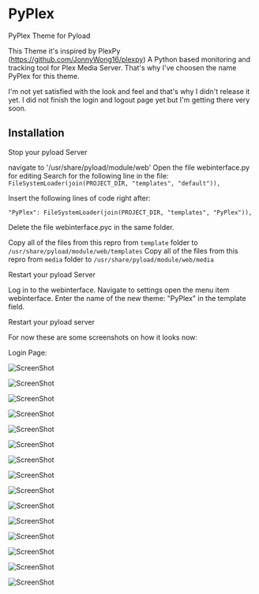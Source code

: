# PyPlex
PyPlex Theme for Pyload

This Theme it's inspired by PlexPy (https://github.com/JonnyWong16/plexpy) A Python based monitoring and tracking tool for Plex Media Server. That's why I've choosen the name PyPlex for this theme.

I'm not yet satisfied with the look and feel and that's why I didn't release it yet. I did not finish the login and logout page yet but I'm getting there very soon.

## Installation

Stop your pyload Server

navigate to '/usr/share/pyload/module/web'
Open the file webinterface.py for editing
Search for the following line in the file:
`FileSystemLoader(join(PROJECT_DIR, "templates", "default")),`

Insert the following lines of code right after:

`"PyPlex": FileSystemLoader(join(PROJECT_DIR, "templates", "PyPlex")),`

Delete the file webinterface.pyc in the same folder.
 
Copy all of the files from this repro from `template` folder to `/usr/share/pyload/module/web/templates`
Copy all of the files from this repro from `media` folder to `/usr/share/pyload/module/web/media`

Restart your pyload Server

Log in to the webinterface. Navigate to settings open the menu item webinterface. Enter the name of the new theme: "PyPlex" in the template field.

Restart your pyload server

For now these are some screenshots on how it looks now:

Login Page:

![ScreenShot](https://github.com/xunil75/PyPlex/blob/master/Screenshots/Login.jpg)

![ScreenShot](https://github.com/xunil75/PyPlex/blob/master/Screenshots/Screen%20Shot%202017-10-20%20at%2017.38.03.png)

![ScreenShot](https://github.com/xunil75/PyPlex/blob/master/Screenshots/Screen%20Shot%202017-10-20%20at%2017.38.27.png)

![ScreenShot](https://github.com/xunil75/PyPlex/blob/master/Screenshots/Screen%20Shot%202017-10-20%20at%2017.38.37.png)

![ScreenShot](https://github.com/xunil75/PyPlex/blob/master/Screenshots/Screen%20Shot%202017-10-20%20at%2017.38.44.png)

![ScreenShot](https://github.com/xunil75/PyPlex/blob/master/Screenshots/Screen%20Shot%202017-10-20%20at%2017.38.53.png)

![ScreenShot](https://github.com/xunil75/PyPlex/blob/master/Screenshots/Screen%20Shot%202017-10-20%20at%2017.39.02.png)

![ScreenShot](https://github.com/xunil75/PyPlex/blob/master/Screenshots/Screen%20Shot%202017-10-20%20at%2017.39.08.png)

![ScreenShot](https://github.com/xunil75/PyPlex/blob/master/Screenshots/Screen%20Shot%202017-10-20%20at%2017.39.15.png)

![ScreenShot](https://github.com/xunil75/PyPlex/blob/master/Screenshots/Screen%20Shot%202017-10-20%20at%2017.39.22.png)

![ScreenShot](https://github.com/xunil75/PyPlex/blob/master/Screenshots/Screen%20Shot%202017-10-20%20at%2017.39.32.png)

![ScreenShot](https://github.com/xunil75/PyPlex/blob/master/Screenshots/Screen%20Shot%202017-10-20%20at%2017.39.51.png)

![ScreenShot](https://github.com/xunil75/PyPlex/blob/master/Screenshots/Screen%20Shot%202017-10-20%20at%2017.40.04.png)

![ScreenShot](https://github.com/xunil75/PyPlex/blob/master/Screenshots/Screen%20Shot%202017-10-20%20at%2017.40.38.png)

![ScreenShot](https://github.com/xunil75/PyPlex/blob/master/Screenshots/Screen%20Shot%202017-10-20%20at%2017.41.13.png)


